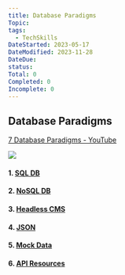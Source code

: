```yaml
---
title: Database Paradigms
Topic:
tags:
  - TechSkills
DateStarted: 2023-05-17
DateModified: 2023-11-28
DateDue:
status:
Total: 0
Completed: 0
Incomplete: 0
---
```


## Database Paradigms

[7 Database Paradigms - YouTube](https://www.youtube.com/watch?v=W2Z7fbCLSTw&list=PL0vfts4VzfNjQOM9VClyL5R0LeuTxlAR3&index=10)

![](z-Assets/Pasted%20image%2020230308195754.png)

#### 1. [SQL DB](SQL%20DB.md)

#### 2. [NoSQL DB](NoSQL%20DB.md)

#### 3. [Headless CMS](Headless%20CMS.md)

#### 4. [JSON](JSON)

#### 5. [Mock Data](Mock%20Data)

#### 6. [API Resources](API%20Resources.md)
